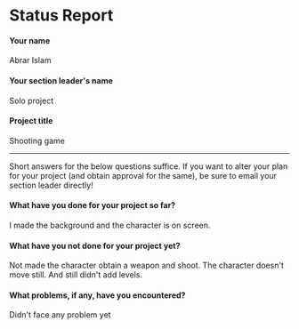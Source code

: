 # Status Report

#### Your name


Abrar Islam

#### Your section leader's name

Solo project

#### Project title

Shooting game

***

Short answers for the below questions suffice. If you want to alter your plan for your project (and obtain approval for the same), be sure to email your section leader directly!

#### What have you done for your project so far?

I made the background and the character is on screen.

#### What have you not done for your project yet?

Not made the character obtain a weapon and shoot. The character doesn't move still. And still didn't add levels.

#### What problems, if any, have you encountered?

Didn't face any problem yet
